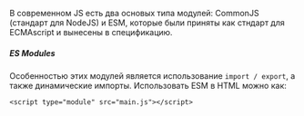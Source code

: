 В современном JS есть два основых типа модулей: CommonJS (стандарт для NodeJS) и ESM, которые были приняты как стндарт для ECMAscript и вынесены в спецификацию.

##### ES Modules

Особенностью этих модулей является использование `import / export`, а также динамические импорты.
Использовать ESM в HTML можно как:
```
<script type="module" src="main.js"></script>
```
